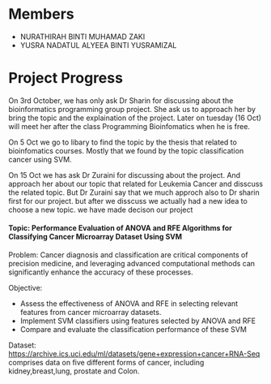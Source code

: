 # Members
- NURATHIRAH BINTI MUHAMAD ZAKI
- YUSRA NADATUL ALYEEA BINTI YUSRAMIZAL

# Project Progress
On 3rd October, 
we has only ask Dr Sharin for discussing about the bioinformatics programming group project. 
She ask us to approach her by bring the topic and the explaination of the project. 
Later on tuesday (16 Oct) will meet her after the class Programming Bioinfomatics when he is free.

On 5 Oct 
we go to libary to find the topic by the thesis that related to bioinfomatics courses. Mostly that we found by the topic classification cancer using SVM.

On 15 Oct 
we has ask Dr Zuraini for discussing about the project. And approach her about our topic that related for Leukemia Cancer and disscuss the related topic. But Dr Zuraini say that we much approch also to Dr sharin first for our project.
but after we disscuss we actually had a new idea to choose a new topic.
we have made decison our project 

#### Topic: Performance Evaluation of ANOVA and RFE Algorithms for Classifying Cancer Microarray Dataset Using SVM
Problem: Cancer diagnosis and classification are critical components of precision medicine, and leveraging advanced computational methods can significantly enhance the accuracy of these processes. 

Objective:
- Assess the effectiveness of ANOVA and RFE in selecting relevant features from cancer microarray datasets.
- Implement SVM classifiers using features selected by ANOVA and RFE
- Compare and evaluate the classification performance of these SVM

Dataset: https://archive.ics.uci.edu/ml/datasets/gene+expression+cancer+RNA-Seq
    comprises data on five different forms of cancer, including kidney,breast,lung, prostate and Colon.
  
